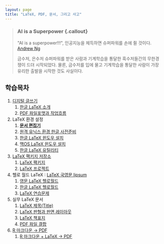 ```yaml
---
layout: page
title: "LaTeX, PDF, 문서, 그리고 사고"
---
```


> ### AI is a Superpower {.callout}
>
> "AI is a superpower!!!", 인공지능을 체득하면 슈퍼파워를 손에 쥘 것이다. [Andrew Ng](https://twitter.com/andrewyng/status/728986380638916609)
>
> 금수저, 은수저 슈퍼파워를 받은 사람과 기계학습을 통달한 흑수저들간의 무한경쟁이 드뎌 시작되었다. 물론, 
> 금수저를 입에 물고 기계학습을 통달한 사람이 가장 유리한 출발을 시작한 것도 사실이다.


## 학습목차 


1. [디지털 글쓰기](latex-writing.html)
    1. [한글 LaTeX 소개](latex-intro.html)
    1. [PDF 파일포맷과 작업흐름](latex-workflow.html)
1. LaTeX 환경 설정
    1. **[문서 편집기](document-ide.html)**
    1. [원격 유닉스 환경 한글 사전준비](latex-remote.html)
    1. [한글 LaTeX 윈도우 설치](latex-install-windows.html)
    1. [맥OS LaTeX 윈도우 설치](latex-install-mac.html)    
    1. [한글 LaTeX 유틸리티](latex-utils.html)
1. [LaTeX 팩키지 저장소](latex-repository.html)
    1. [LaTeX 팩키지](latex-packages.html)
    1. [LaTeX 프로젝트](latex-project.html)
1. 헬로 월드 LaTeX : [LaTeX 국영문 lipsum](latex-lipsum.html)    
    1. [영문 LaTeX 헬로월드](latex-english-helloworld.html)
    1. [한글 LaTeX 헬로월드](latex-korean-helloworld.html)
    1. [LaTeX 연습문제](latex-exercise.html)
1. 실무 LaTeX 문서
    1. [LaTeX 제목(Title)](latex-title.html)
    1. [LaTeX 판형과 판면 레이아웃](latex-layout.html)
    1. [LaTeX 책표지](latex-frontmatter.html)
    1. [PDF 파일 결합](latex-merge-pdf.html)
1. [R 마크다운 &rarr; PDF](latex-rmarkdown.html)
    1. [R 마크다운 + LaTeX &rarr; PDF](latex-rmarkdown-latex.html)
